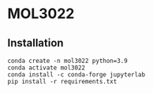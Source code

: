 # MOL3022


## Installation
```
conda create -n mol3022 python=3.9
conda activate mol3022
conda install -c conda-forge jupyterlab
pip install -r requirements.txt
```